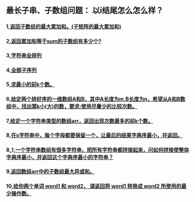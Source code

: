 ## 最长子串、子数组问题： 以i结尾怎么怎么样？

#### 1,[返回子数组的最大累加和。](https://github.com/sihaihou/algorithm/tree/master/src/com/reyco/algorithm/string/array2/Test1.java)[(子矩阵的最大累加和)](https://github.com/sihaihou/algorithm/blob/master/src/com/reyco/algorithm/matrix/Test9.java)
#### 2,[返回累加和等于sum的子数组有多少个?](https://github.com/sihaihou/algorithm/tree/master/src/com/reyco/algorithm/string/array2/Test2.java)
#### 3,[字符串全排列](https://github.com/sihaihou/algorithm/tree/master/src/com/reyco/algorithm/string/array2/Test3.java)
#### 4,[全部子序列](https://github.com/sihaihou/algorithm/tree/master/src/com/reyco/algorithm/string/array2/Test4.java)
#### 5,[求最小的前k个数。](https://github.com/sihaihou/algorithm/tree/master/src/com/reyco/algorithm/string/array2/Test5.java)
#### 6,[给定两个排好序的一维数组A和B，其中A长度为m,B长度为n，希望从A和B数组中，找出第k小(大)的数，要求:使用尽量少的比较次数。](https://github.com/sihaihou/algorithm/tree/master/src/com/reyco/algorithm/string/array2/Test6.java)
#### 7,[给定一个字符串类型的数组arr，返回出现次数最多的前k个数。](https://github.com/sihaihou/algorithm/tree/master/src/com/reyco/algorithm/string/array2/Test7.java)
#### 8,[在s字符串中，每个字母都要保留一个，让最后的结果字典序最小，并返回。](https://github.com/sihaihou/algorithm/tree/master/src/com/reyco/algorithm/string/array2/Test8.java)
#### 8_1,[一个字符串数组有很多字符串，把所有字符串都拼接起来，问如何拼接使整体字典序最小，并返回这个字典序最小的字符串？](https://github.com/sihaihou/algorithm/tree/master/src/com/reyco/algorithm/string/array2/Test8_1.java)
#### 9,[返回数组arr中的子数组最大异或和。](https://github.com/sihaihou/algorithm/tree/master/src/com/reyco/algorithm/string/array2/Test9.java)
#### 10,[给你两个单词 word1 和 word2， 请返回将 word1 转换成 word2 所使用的最少操作数。](https://github.com/sihaihou/algorithm/tree/master/src/com/reyco/algorithm/string/array2/Test10.java)
